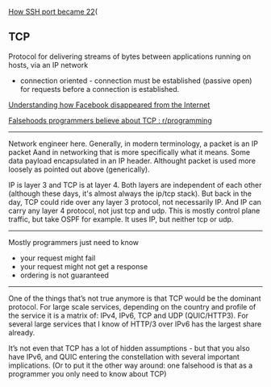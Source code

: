 [How SSH port became 22](https://www.ssh.com/ssh/port)(

## TCP

Protocol for delivering streams of bytes between applications running on hosts, via an IP network

- connection oriented - connection must be established (passive open) for requests before a connection is established.

[Understanding how Facebook disappeared from the Internet](https://blog.cloudflare.com/october-2021-facebook-outage/)

[Falsehoods programmers believe about TCP : r/programming](https://www.reddit.com/r/programming/comments/1fgt4en/falsehoods_programmers_believe_about_tcp/?share_id=I23Eqoc5DSB_Z1sVHGAb9&utm_name=androidcss)

---

Network engineer here. Generally, in modern terminology, a packet is an IP packet Aand in networking that is more specifically what it means. Some data payload encapsulated in an IP header. Althought packet is used more loosely as pointed out above (generically).

IP is layer 3 and TCP is at layer 4. Both layers are independent of each other (although these days, it's almost always the ip/tcp stack). But back in the day, TCP could ride over any layer 3 protocol, not necessarily IP. And IP can carry any layer 4 protocol, not just tcp and udp. This is mostly control plane traffic, but take OSPF for example. It uses IP, but neither tcp or udp. 

---

Mostly programmers just need to know
- your request might fail
- your request might not get a response
- ordering is not guaranteed

---

One of the things that’s not true anymore is that TCP would be the dominant protocol. For large scale services, depending on the country and profile of the service it is a matrix of: IPv4, IPv6, TCP and UDP (QUIC/HTTP3). For several large services that I know of HTTP/3 over IPv6 has the largest share already.

It’s not even that TCP has a lot of hidden assumptions - but that you also have IPv6, and QUIC entering the constellation with several important implications. (Or to put it the other way around: one falsehood is that as a programmer you only need to know about TCP)
